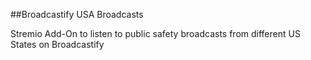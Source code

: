 ##Broadcastify USA Broadcasts

Stremio Add-On to listen to public safety broadcasts from different US States on Broadcastify
